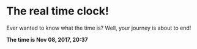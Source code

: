 # The real time clock!

Ever wanted to know what the time is? Well, your journey is about to end!

**The time is Nov 08, 2017, 20:37**
